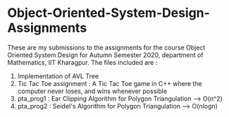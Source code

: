 # Object-Oriented-System-Design-Assignments
These are my submissions to the assignments for the course Object Oriented System Design for Autumn Semester 2020, department of Mathematics, IIT Kharagpur.
The files included are :
1. Implementation of AVL Tree
2. Tic Tac Toe assignment : A Tic Tac Toe game in C++ where the computer never loses, and wins whenever possible
3. pta_prog1 : Ear Clipping Algorithm for Polygon Triangulation  --> O(n^2)
4. pta_prog2 : Seidel's Algorithm for Polygon Triangulation      --> O(nlogn)
